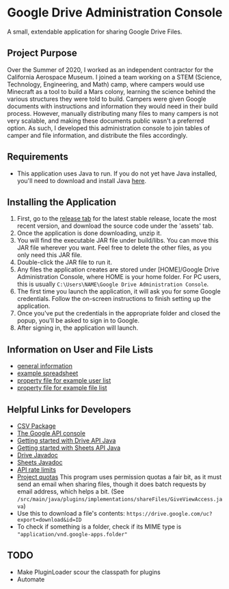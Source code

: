 # Google Drive Administration Console
A small, extendable application for sharing Google Drive Files.

## Project Purpose ##
Over the Summer of 2020, I worked as an independent contractor for the California Aerospace Museum.
I joined a team working on a STEM (Science, Technology, Engineering, and Math) camp, where campers
would use Minecraft as a tool to build a Mars colony, learning the science behind the various structures
they were told to build. Campers were given Google documents with instructions and information they would
need in their build process. However, manually distributing many files to many campers is not very scalable,
and making these documents public wasn't a preferred option. As such, I developed this administration console
to join tables of camper and file information, and distribute the files accordingly.

## Requirements ##
* This application uses Java to run. If you do not yet have Java installed, you'll need to download and install Java [here](https://www.java.com/en/).

## Installing the Application ##
1. First, go to the [release tab](https://github.com/IronHeart7334/GoogleDriveAdminConsole/releases) for the latest stable release, 
locate the most recent version, and download the source code under the 'assets' tab.
2. Once the application is done downloading, unzip it.
3. You will find the executable JAR file under build/libs. You can move this JAR file wherever you want. Feel free to delete the other files, as you only need this JAR file.
4. Double-click the JAR file to run it.
5. Any files the application creates are stored under [HOME]/Google Drive Administration Console, where HOME is your home folder.
For PC users, this is usually `C:\Users\NAME\Google Drive Administration Console`.
6. The first time you launch the application, it will ask you for some Google credentials. Follow the on-screen instructions to finish setting up the application.
7. Once you've put the credentials in the appropriate folder and closed the popup, you'll be asked to sign in to Google.
8. After signing in, the application will launch. 

## Information on User and File Lists ##
* [general information](https://docs.google.com/document/d/1Tu0B1N7DriaFFotKkvBVVV5snAu_V97IIZ6insNuWH8/edit?usp=sharing)
* [example spreadsheet](https://docs.google.com/spreadsheets/d/1mdyHStF7EvLQCkS1avJ_JaD9t7HvAXGEW8X0Zqr81cI/edit?usp=sharing)
* [property file for example user list](https://drive.google.com/file/d/1CBpe0JTFOinSSxf9cuS0Rzeq0N2NxKBP/view?usp=sharing)
* [property file for example file list](https://drive.google.com/file/d/1wHu9z0RaH5gpPM-E-HIdANhGg1uvRWXp/view?usp=sharing)

## Helpful Links for Developers ##
* [CSV Package](https://commons.apache.org/proper/commons-csv/apidocs/index.html)
* [The Google API console](https://console.developers.google.com/apis/credentials)
* [Getting started with Drive API Java](https://developers.google.com/drive/api/v3/quickstart/java)
* [Getting started with Sheets API Java](https://developers.google.com/sheets/api/quickstart/java)
* [Drive Javadoc](https://developers.google.com/resources/api-libraries/documentation/drive/v3/java/latest/overview-summary.html)
* [Sheets Javadoc](https://developers.google.com/resources/api-libraries/documentation/sheets/v4/java/latest/)
* [API rate limits](https://cloud.google.com/compute/docs/api-rate-limits)
* [Project quotas](https://console.developers.google.com/apis/api/drive.googleapis.com/quotas) This program uses permission quotas a fair bit, as it must send an email when sharing files, though it does batch requests by email address, which helps a bit. (See `/src/main/java/plugins/implementations/shareFiles/GiveViewAccess.java`)
* Use this to download a file's contents: `https://drive.google.com/uc?export=download&id=ID`
* To check if something is a folder, check if its MIME type is `"application/vnd.google-apps.folder"`

## TODO ##
* Make PluginLoader scour the classpath for plugins
* Automate
